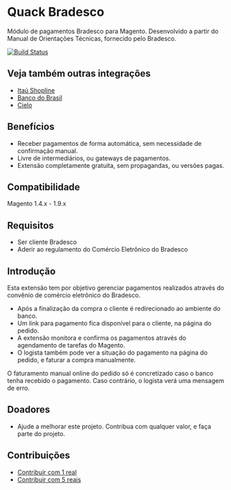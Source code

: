 # Quack Bradesco
Módulo de pagamentos Bradesco para Magento.
Desenvolvido a partir do Manual de Orientações Técnicas, fornecido pelo Bradesco.

[![Build Status](https://travis-ci.org/rafaelpatro/Quack_Bradesco.svg?style=flat)](https://travis-ci.org/rafaelpatro/Quack_Bradesco)

## Veja também outras integrações
 - [Itaú Shopline](https://github.com/rafaelpatro/Quack_Itau)
 - [Banco do Brasil](https://github.com/rafaelpatro/Quack_BB)
 - [Cielo](https://github.com/rafaelpatro/Quack_Cielo)

## Benefícios
 - Receber pagamentos de forma automática, sem necessidade de confirmação manual.
 - Livre de intermediários, ou gateways de pagamentos.
 - Extensão completamente gratuita, sem propagandas, ou versões pagas.

## Compatibilidade
Magento 1.4.x - 1.9.x

## Requisitos
 - Ser cliente Bradesco
 - Aderir ao regulamento do Comércio Eletrônico do Bradesco

## Introdução
Esta extensão tem por objetivo gerenciar pagamentos realizados através do convênio de comércio eletrônico do Bradesco.

* Após a finalização da compra o cliente é redirecionado ao ambiente do banco.
* Um link para pagamento fica disponível para o cliente, na página do pedido.
* A extensão monitora e confirma os pagamentos através do agendamento de tarefas do Magento.
* O logista também pode ver a situação do pagamento na página do pedido, e faturar a compra manualmente.

O faturamento manual online do pedido só é concretizado caso o banco tenha recebido o pagamento. Caso contrário, o logista verá uma mensagem de erro.

## Doadores
 - Ajude a melhorar este projeto. Contribua com qualquer valor, e faça parte do projeto.

## Contribuições
 - [Contribuir com 1 real](https://www.paypal.com/cgi-bin/webscr?cmd=_s-xclick&hosted_button_id=B3NHN3FQG4VDJ)
 - [Contribuir com 5 reais](https://www.paypal.com/cgi-bin/webscr?cmd=_s-xclick&hosted_button_id=M2V5ZU4PN5QYY)

